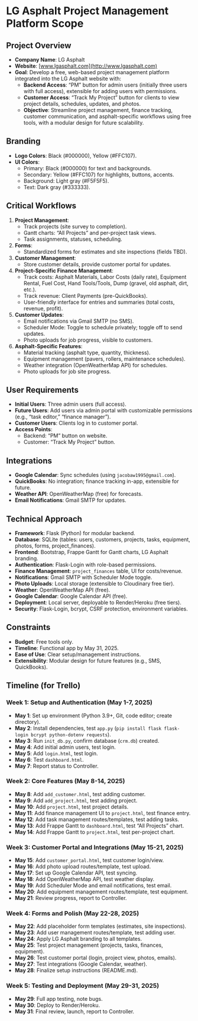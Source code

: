 # LG Asphalt Project Management Platform Scope

## Project Overview
- **Company Name**: LG Asphalt
- **Website**: [www.lgasphalt.com](http://www.lgasphalt.com)
- **Goal**: Develop a free, web-based project management platform integrated into the LG Asphalt website with:
  - **Backend Access**: “PM” button for admin users (initially three users with full access), extensible for adding users with permissions.
  - **Customer Access**: “Track My Project” button for clients to view project details, schedules, updates, and photos.
  - **Objective**: Streamline project management, finance tracking, customer communication, and asphalt-specific workflows using free tools, with a modular design for future scalability.

## Branding
- **Logo Colors**: Black (#000000), Yellow (#FFC107).
- **UI Colors**:
  - Primary: Black (#000000) for text and backgrounds.
  - Secondary: Yellow (#FFC107) for highlights, buttons, accents.
  - Background: Light gray (#F5F5F5).
  - Text: Dark gray (#333333).

## Critical Workflows
1. **Project Management**:
   - Track projects (site survey to completion).
   - Gantt charts: “All Projects” and per-project task views.
   - Task assignments, statuses, scheduling.
2. **Forms**:
   - Standardized forms for estimates and site inspections (fields TBD).
3. **Customer Management**:
   - Store customer details, provide customer portal for updates.
4. **Project-Specific Finance Management**:
   - Track costs: Asphalt Materials, Labor Costs (daily rate), Equipment Rental, Fuel Cost, Hand Tools/Tools, Dump (gravel, old asphalt, dirt, etc.).
   - Track revenue: Client Payments (pre-QuickBooks).
   - User-friendly interface for entries and summaries (total costs, revenue, profit).
5. **Customer Updates**:
   - Email notifications via Gmail SMTP (no SMS).
   - Scheduler Mode: Toggle to schedule privately; toggle off to send updates.
   - Photo uploads for job progress, visible to customers.
6. **Asphalt-Specific Features**:
   - Material tracking (asphalt type, quantity, thickness).
   - Equipment management (pavers, rollers, maintenance schedules).
   - Weather integration (OpenWeatherMap API) for schedules.
   - Photo uploads for job site progress.

## User Requirements
- **Initial Users**: Three admin users (full access).
- **Future Users**: Add users via admin portal with customizable permissions (e.g., “task editor,” “finance manager”).
- **Customer Users**: Clients log in to customer portal.
- **Access Points**:
  - Backend: “PM” button on website.
  - Customer: “Track My Project” button.

## Integrations
- **Google Calendar**: Sync schedules (using `jacobaw1995@gmail.com`).
- **QuickBooks**: No integration; finance tracking in-app, extensible for future.
- **Weather API**: OpenWeatherMap (free) for forecasts.
- **Email Notifications**: Gmail SMTP for updates.

## Technical Approach
- **Framework**: Flask (Python) for modular backend.
- **Database**: SQLite (tables: users, customers, projects, tasks, equipment, photos, forms, project_finances).
- **Frontend**: Bootstrap, Frappe Gantt for Gantt charts, LG Asphalt branding.
- **Authentication**: Flask-Login with role-based permissions.
- **Finance Management**: `project_finances` table, UI for costs/revenue.
- **Notifications**: Gmail SMTP with Scheduler Mode toggle.
- **Photo Uploads**: Local storage (extensible to Cloudinary free tier).
- **Weather**: OpenWeatherMap API (free).
- **Google Calendar**: Google Calendar API (free).
- **Deployment**: Local server, deployable to Render/Heroku (free tiers).
- **Security**: Flask-Login, bcrypt, CSRF protection, environment variables.

## Constraints
- **Budget**: Free tools only.
- **Timeline**: Functional app by May 31, 2025.
- **Ease of Use**: Clear setup/management instructions.
- **Extensibility**: Modular design for future features (e.g., SMS, QuickBooks).

## Timeline (for Trello)
### Week 1: Setup and Authentication (May 1-7, 2025)
- **May 1**: Set up environment (Python 3.9+, Git, code editor; create directory).
- **May 2**: Install dependencies, test `app.py` (`pip install flask flask-login bcrypt python-dotenv requests`).
- **May 3**: Run `init_db.py`, confirm database (`crm.db`) created.
- **May 4**: Add initial admin users, test login.
- **May 5**: Add `login.html`, test login.
- **May 6**: Test `dashboard.html`.
- **May 7**: Report status to Controller.

### Week 2: Core Features (May 8-14, 2025)
- **May 8**: Add `add_customer.html`, test adding customer.
- **May 9**: Add `add_project.html`, test adding project.
- **May 10**: Add `project.html`, test project details.
- **May 11**: Add finance management UI to `project.html`, test finance entry.
- **May 12**: Add task management routes/templates, test adding tasks.
- **May 13**: Add Frappe Gantt to `dashboard.html`, test “All Projects” chart.
- **May 14**: Add Frappe Gantt to `project.html`, test per-project chart.

### Week 3: Customer Portal and Integrations (May 15-21, 2025)
- **May 15**: Add `customer_portal.html`, test customer login/view.
- **May 16**: Add photo upload routes/template, test upload.
- **May 17**: Set up Google Calendar API, test syncing.
- **May 18**: Add OpenWeatherMap API, test weather display.
- **May 19**: Add Scheduler Mode and email notifications, test email.
- **May 20**: Add equipment management routes/template, test equipment.
- **May 21**: Review progress, report to Controller.

### Week 4: Forms and Polish (May 22-28, 2025)
- **May 22**: Add placeholder form templates (estimates, site inspections).
- **May 23**: Add user management routes/template, test adding user.
- **May 24**: Apply LG Asphalt branding to all templates.
- **May 25**: Test project management (projects, tasks, finances, equipment).
- **May 26**: Test customer portal (login, project view, photos, emails).
- **May 27**: Test integrations (Google Calendar, weather).
- **May 28**: Finalize setup instructions (README.md).

### Week 5: Testing and Deployment (May 29-31, 2025)
- **May 29**: Full app testing, note bugs.
- **May 30**: Deploy to Render/Heroku.
- **May 31**: Final review, launch, report to Controller.